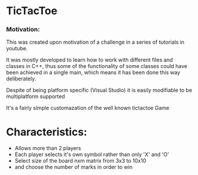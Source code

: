 TicTacToe
=========
### Motivation:

This was created upon motivation of a challenge in a series of tutorials in youtube.

It was mostly developed to learn how to work with different files and classes in C++,
thus some of the functionality of some classes could have been achieved in a single main,
which means it has been done this way deliberately.

Despite of being platform specific (Visual Studio) it is easily modifiable to be multiplatform supported

It's a fairly simple customazation of the well known tictactoe Game

Characteristics:
=========
* Allows more than 2 players
* Each player selects it's own symbol rather than only 'X' and 'O'
* Select size of the board nxm matrix from 3x3 to 10x10
* and choose the number of marks in order to win
